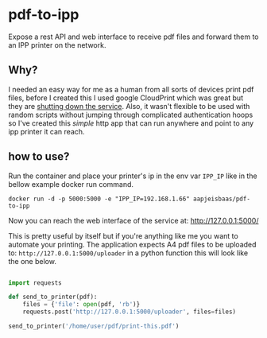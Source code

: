 # pdf-to-ipp

Expose a rest API and web interface to receive pdf files and forward them to an IPP printer on the network.

## Why?

I needed an easy way for me as a human from all sorts of devices print pdf files, before I created this I used google CloudPrint which was great but they are [shutting down the service](https://support.google.com/chrome/a/answer/9633006?hl=en).
Also, it wasn't flexible to be used with random scripts without jumping through complicated authentication hoops so I've created this *simple* http app that can run anywhere and point to any ipp printer it can reach.


## how to use?
Run the container and place your printer's ip in the env var `IPP_IP` like in the bellow example docker run command.

```
docker run -d -p 5000:5000 -e "IPP_IP=192.168.1.66" aapjeisbaas/pdf-to-ipp
```

Now you can reach the web interface of the service at: http://127.0.0.1:5000/

This is pretty useful by itself but if you're anything like me you want to automate your printing.
The application expects A4 pdf files to be uploaded to: `http://127.0.0.1:5000/uploader` in a python function this will look like the one below.

```python

import requests

def send_to_printer(pdf):
    files = {'file': open(pdf, 'rb')}
    requests.post('http://127.0.0.1:5000/uploader', files=files)

send_to_printer('/home/user/pdf/print-this.pdf')

```